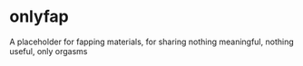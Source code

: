 # onlyfap
A placeholder for fapping materials, for sharing nothing meaningful, nothing useful, only orgasms
